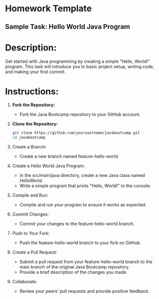 # Homework Template

## Sample Task: Hello World Java Program

# Description:
Get started with Java programming by creating a simple "Hello, World!" program. This task will introduce you to basic project setup, writing code, and making your first commit.

# Instructions:

1. **Fork the Repository:**
   - Fork the Java Bootcamp repository to your GitHub account.

2. **Clone the Repository:**
   ```bash
   git clone https://github.com/yourusername/javabootcamp.git
   cd javabootcamp

3. Create a Branch:
    - Create a new branch named feature-hello-world.

4. Create a Hello World Java Program:
    - In the src/main/java directory, create a new Java class named HelloWorld.
    - Write a simple program that prints "Hello, World!" to the console.

5. Compile and Run:
    - Compile and run your program to ensure it works as expected.

6. Commit Changes:
    - Commit your changes to the feature-hello-world branch.

7. Push to Your Fork:
    - Push the feature-hello-world branch to your fork on GitHub.

8. Create a Pull Request:
    - Submit a pull request from your feature-hello-world branch to the main branch of the original Java Bootcamp repository.
    - Provide a brief description of the changes you made.
    
9. Collaborate:
    - Review your peers' pull requests and provide positive feedback.
